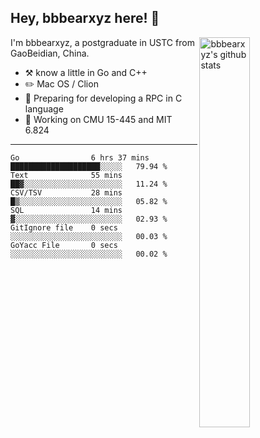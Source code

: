 ## Hey, bbbearxyz here! :wave:

<img align="right" alt="bbbearxyz's github stats" width="40%" src="https://github-readme-stats.vercel.app/api?username=bbbearxyz&show_icons=true">

I'm bbbearxyz, a postgraduate in USTC from GaoBeidian, China.

-   :hammer_and_pick:    know a little in Go and C++
-   :pencil2: Mac OS / Clion
-   :seedling: Preparing for developing a RPC in C language 
-   :thinking: Working on CMU 15-445 and MIT 6.824
---
<!--START_SECTION:waka-->

```text
Go                6 hrs 37 mins   ████████████████████░░░░░   79.94 %
Text              55 mins         ██▓░░░░░░░░░░░░░░░░░░░░░░   11.24 %
CSV/TSV           28 mins         █▒░░░░░░░░░░░░░░░░░░░░░░░   05.82 %
SQL               14 mins         ▓░░░░░░░░░░░░░░░░░░░░░░░░   02.93 %
GitIgnore file    0 secs          ░░░░░░░░░░░░░░░░░░░░░░░░░   00.03 %
GoYacc File       0 secs          ░░░░░░░░░░░░░░░░░░░░░░░░░   00.02 %
```

<!--END_SECTION:waka-->
